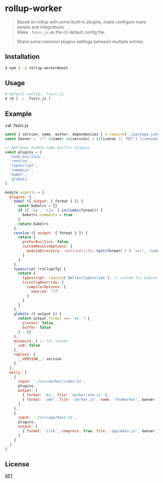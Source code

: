 # rollup-worker

> Based on rollup with some built-in plugins, make configure more simple and integrations.  
> Make `.fssrc.js` as the cli default config file.
> 
> Share some common plugins settings between multiple entries.

## Installation

```sh
$ npm i -g rollup-worker@next
```

## Usage

```sh
# default config: .fssrc.js
$ rb [ -c .fssrc.js ]
```

## Example

cat .fssrc.js

```js
const { version, name, author, dependencies } = require('./package.json')
const banner = `/*! ${name} v${version} | ${license || 'MIT'} licensed. | by ${author} */`

// Optional enable some builtin plugins
const plugins = [
  'node-builtins',
  'resolve',
  'typescript',
  'commonjs',
  'babel',
  'globals'
]

module.exports = {
  plugins: {
    babel ({ output: { format } }) {
      const babelrc = {}
      if ([ 'es', 'cjs' ].includes(format)) {
        babelrc.comments = true
      }
      return babelrc
    },
    resolve ({ output: { format } }) {
      return {
        preferBuiltins: false,
        customResolveOptions: {
          moduleDirectory: /min|umd|iife/.test(format) ? [ 'src', 'node_modules' ] : [ 'src' ]
        }
      }
    },
    typescript (rollupCfg) {
      return { 
        typescript: require('@allex/typescript'), // custom tsc engine
        tsconfigOverride: {
          compilerOptions: {
            newLine: "lf"
          }
        }
      }
    },
    globals ({ output }) {
      return output.format === 'es' ? {
        process: false,
        buffer: false
      } : {}
    },
    minimize: { // for terser
      ie8: false
    },
    replace: {
      __VERSION__: version
    }
  },
  entry: [
    {
      input: './src/worker/index.ts',
      plugins,
      output: [
        { format: 'es', file: 'worker.esm.js' },
        { format: 'umd', file: 'worker.js', name: 'FooWorker', banner }
      ]
    },
    {
      input: './src/app/main.ts',
      plugins,
      output: [
        { format: 'iife', compress: true, file: 'app/main.js', banner }
      ]
    }
  ]
}
```

## License

[MIT](https://allex.github.io/LICENSE.md)
